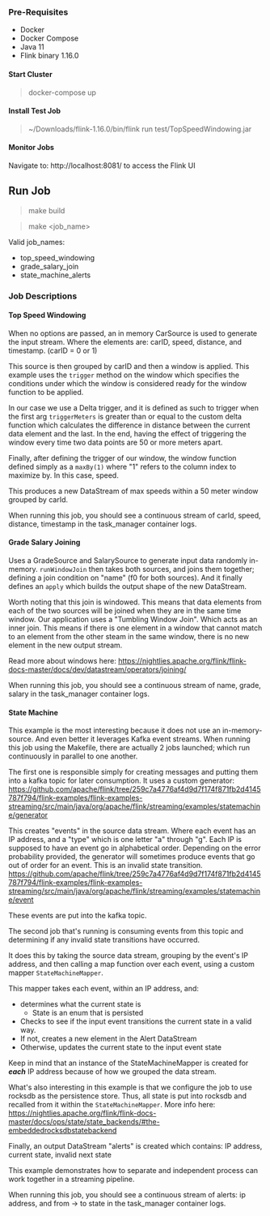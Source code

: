 ### Pre-Requisites
* Docker
* Docker Compose
* Java 11
* Flink binary 1.16.0

#### Start Cluster
> docker-compose up


#### Install Test Job
> ~/Downloads/flink-1.16.0/bin/flink run test/TopSpeedWindowing.jar


#### Monitor Jobs
Navigate to: http://localhost:8081/ to access the Flink UI

## Run Job
> make build

> make <job_name>

Valid job_names:
* top_speed_windowing
* grade_salary_join
* state_machine_alerts




### Job Descriptions
#### Top Speed Windowing
When no options are passed, an in memory CarSource is used to generate the input stream. Where the elements are: carID, speed,
distance, and timestamp. (carID = 0 or 1)

This source is then grouped by carID and then a window is applied. This example uses the `trigger` method on the window
which specifies the conditions under which the window is considered ready for the window function to be applied.

In our case we use a Delta trigger, and it is defined as such to trigger when the first arg `triggerMeters` is greater
than or equal to the custom delta function which calculates the difference in distance between the current data element
and the last. In the end, having the effect of triggering the window every time two data points are 50 or more meters apart.

Finally, after defining the trigger of our window, the window function defined simply as a `maxBy(1)` where "1" refers to the
column index to maximize by. In this case, speed.

This produces a new DataStream of max speeds within a 50 meter window grouped by carId.

When running this job, you should see a continuous stream of carId, speed, distance, timestamp in the task_manager container
logs.


#### Grade Salary Joining
Uses a GradeSource and SalarySource to generate input data randomly in-memory.  `runWindowJoin` then takes both
sources, and joins them together; defining a join condition on "name" (f0 for both sources). And it finally defines 
an `apply` which builds the output shape of the new DataStream.

Worth noting that this join is windowed. This means that data elements from each of the two sources will be joined when
they are in the same time window. Our application uses a "Tumbling Window Join". Which acts as an inner join. This means
if there is one element in a window that cannot match to an element from the other steam in the same window, there is no new
element in the new output stream. 

Read more about windows here: https://nightlies.apache.org/flink/flink-docs-master/docs/dev/datastream/operators/joining/

When running this job, you should see a continuous stream of name, grade, salary in the task_manager container
logs.


#### State Machine
This example is the most interesting because it does not use an in-memory-source. And even better it leverages Kafka event streams.
When running this job using the Makefile, there are actually 2 jobs launched; which run continuously in parallel to one another.

The first one is responsible simply for creating messages and putting them into a kafka topic for later 
consumption. It uses a custom generator:
https://github.com/apache/flink/tree/259c7a4776af4d9d7f174f871fb2d4145787f794/flink-examples/flink-examples-streaming/src/main/java/org/apache/flink/streaming/examples/statemachine/generator

This creates "events" in the source data stream. Where each event has an IP address, and a "type" which is one letter "a" through "g". Each IP is supposed to have
an event go in alphabetical order. Depending on the error probability provided, the generator will sometimes produce events that go out of order
for an event. This is an invalid state transition.
https://github.com/apache/flink/tree/259c7a4776af4d9d7f174f871fb2d4145787f794/flink-examples/flink-examples-streaming/src/main/java/org/apache/flink/streaming/examples/statemachine/event

These events are put into the kafka topic. 

The second job that's running is consuming events from this topic
and determining if any invalid state transitions have occurred.

It does this by taking the source data stream, grouping by the event's IP address, and then calling a map function over
each event, using a custom mapper `StateMachineMapper`.

This mapper takes each event, within an IP address, and:
* determines what the current state is
  * State is an enum that is persisted
* Checks to see if the input event transitions the current state in a valid way.
* If not, creates a new element in the Alert DataStream
* Otherwise, updates the current state to the input event state

Keep in mind that an instance of the StateMachineMapper is created for **_each_** IP address because of how
we grouped the data stream.

What's also interesting in this example is that we configure the job to use rocksdb as the persistence store. Thus, all state
is put into rocksdb and recalled from it within the `StateMachineMapper`. More info here:
https://nightlies.apache.org/flink/flink-docs-master/docs/ops/state/state_backends/#the-embeddedrocksdbstatebackend

Finally, an output DataStream "alerts" is created which contains: IP address, current state, invalid next state

This example demonstrates how to separate and independent process can work together in a streaming pipeline.

When running this job, you should see a continuous stream of alerts: ip address, and from -> to state in the task_manager
container logs.

